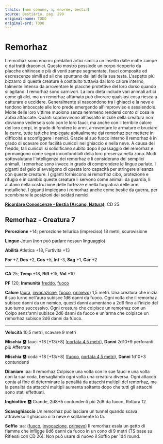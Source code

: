 ```yaml
---
traits: [non comune, n, enorme, bestia]
source: Bestiario, pag. 290
original-name: TODO
original-srd: TODO
---
```


# Remorhaz

I remorhaz sono enormi predatori artici simili a un insetto dalle molte zampe e dai tratti draconici. Questo mostro possiede un corpo ricoperto da placche chitinose e più di venti zampe segmentate, fauci composite ed escrescenze simili ad ali che spuntano dai lati della sua testa. L'aspetto più bizzarro di queste creature è costituito tuttavia dal loro calore interno, talmente intenso da arroventare le placche protettive del loro dorso quando si agitano. I remorhaz sono carnivori. La loro dieta include vari animali artici come gli alci, ma un remorhaz affamato può divorare qualsiasi cosa riesca a catturare e uccidere. Generalmente si nascondono tra i ghiacci e la neve e tendono imboscate alle loro prede emergendo all'improvviso e assalendole. Molte delle loro vittime muoiono senza nemmeno rendersi conto di cosa le abbia attaccate. Quanti sopravvivono all'assalto iniziale della creatura non dovranno vedersela solo con le loro fauci, ma anche con il terribile calore dei loro corpi, in grado di fondere le armi, arroventare le armature e bruciare la carne, tutte tattiche impiegate abitualmente dai remorhaz per mettere in difficoltà e sconfiggere i nemici. Grazie al suo fuoco interno il remorhaz è in grado di scavare con facilità cunicoli nel ghiaccio e nella neve. A causa del freddo, tali cunicoli si solidificano subito dopo il passaggio del remorhaz e permangono come segni inconfondibili della loro presenza nella zona. Molti sottovalutano l'intelligenza dei remorhaz e li considerano dei semplici animali. I remorhaz sono invece in grado di comprendere le lingue parlate. I giganti del gelo si avvalgono di questa loro capacità per stringere alleanza con queste creature. I giganti forniscono ai remorhaz cibo, protezione e rifugio e in cambio queste creature li servono come animali da guardia, li aiutano nella costruzione delle fortezze e nella forgiatura delle armi metalliche. I giganti impiegano i remorhaz anche come bestie da guerra, per scombinare le posizioni dei soldati nemici.

**[Ricordare Conoscenze - Bestia (Arcano, Natura)](/azioni/ricordare-conoscenze)**: CD 25

## Remorhaz - Creatura 7

**Percezione** +14; percezione tellurica (impreciso) 18 metri, scurovisione

**Lingue** Jotun (non può parlare nessun linguaggio)

**Abilità** Atletica +18, Furtività +13

**For** +7, **Des** +2, **Cos** +5, **Int** -3, **Sag** +1, **Car** +2

***

**CA** 25; **Temp** +18, **Rifl** +15, **Vol** +10

**PF** 120; **Immunità** [freddo](/tratti/freddo), [fuoco](/tratti/fuoco)

**Calore** ([aura](/tratti/aura), [invocazione](/tratti/invocazione), [fuoco](/tratti/fuoco), [primevo](/tratti/primevo)) 1,5 metri. Una creatura che inizia il suo turno nell'aura subisce 1d6 danni da fuoco. Ogni volta che il remorhaz subisce danni da un nemico, questi danni aumentano a 2d6 fino all'inizio del suo turno successivo. Ogni creatura che colpisce un remorhaz con un Colpo senz'armi subisce 2d6 danni da fuoco e un'arma che colpisce un remorhaz subisce 2d6 danni da fuoco.

***

**Velocità** 10,5 metri, scavare 9 metri

**Mischia** :a: fauci +18 \[+13/+8] ([portata 4,5 metri](/tratti/portata)), **Danni** 2d10+9 perforanti più Afferrare

**Mischia** :a: coda +18 \[+13/+8] ([fuoco](/tratti/fuoco), [portata 4,5 metri](/tratti/portata)), **Danni** 1d10+3 contundenti

**Dilaniare** :aa:  Il remorhaz Colpisce una volta con le sue fauci e una volta con la sua coda, bersagliando ogni volta una creatura diversa. Ogni attacco conta al fine di determinare la penalità da attacchi multipli del remorhaz, ma la penalità da attacchi multipli aumenta soltanto dopo che tutti gli attacchi sono stati effettuati.

**Inghiottire** :a: Grande, 2d8+5 contundenti più 2d6 da fuoco, Rottura 12

**Scavaghiaccio** Un remorhaz può lasciare un tunnel quando scava attraverso il ghiaccio o la neve e solitamente lo fa.

**Soffio** :aa: ([fuoco](/tratti/fuoco), [invocazione](/tratti/invocazione), [primevo](/tratti/primevo)) Il remorhaz esala un getto di fiamme che infligge 8d6 danni da fuoco in un cono di 9 metri (TS base su Riflessi con CD 26). Non può usare di nuovo il Soffio per 1d4 round.
